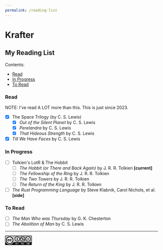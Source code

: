 ```yaml
---
permalink: /reading-list
---
```


# Krafter

## My Reading List
Contents:
- [Read](#read)
- [In Progress](#in-progress)
- [To Read](#to-read)

### Read
NOTE: I've read A LOT more than this. This is just since 2023.

- [x] The Space Trilogy (by C. S. Lewis)
    - [x] *Out of the Silent Planet* by C. S. Lewis
    - [x] *Perelandra* by C. S. Lewis
    - [x] *That Hideous Strength* by C. S. Lewis
- [x] *Till We Have Faces* by C. S. Lewis

### In Progress
- [ ] Tolkien's LotR & The Hobbit
    - [ ] *The Hobbit (or There and Back Again)* by J. R. R. Tolkien **[current]**
    - [ ] *The Fellowship of the Ring*  by J. R. R. Tolkien
    - [ ] *The Two Towers*  by J. R. R. Tolkien
    - [ ] *The Return of the King*  by J. R. R. Tolkien
- [ ] *The Rust Programming Language* by Steve Klabnik, Carol Nichols, et al. **[side]**

### To Read
- [ ] *The Man Who was Thursday* by G. K. Chesterton
- [ ] *The Abolition of Man* by C. S. Lewis 

---

[![Licensed Under The CC-BY-NC-ND 4.0 License](/src/CC-BY-NC-ND.png)](https://creativecommons.org/licenses/by-nc-nd/4.0/)
